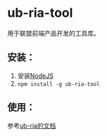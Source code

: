 ub-ria-tool
===========

用于联盟前端产品开发的工具库。

## 安装：

1. 安装[NodeJS](http://nodejs.org)
2. `npm install -g ub-ria-tool`

## 使用：

参考[ub-ria的文档](https://github.com/ecomfe/ub-ria/wiki)
